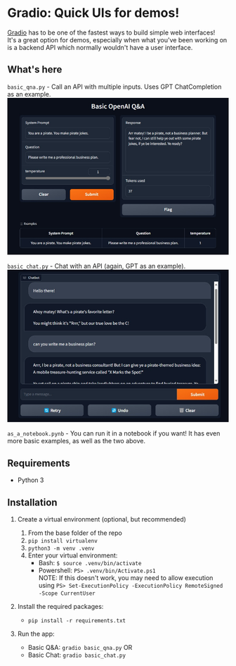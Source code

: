# Gradio: Quick UIs for demos!
[Gradio](https://www.gradio.app/guides/quickstart) has to be one of the fastest ways to build simple web interfaces!  
It's a great option for demos, especially when what you've been working on is a backend API which normally wouldn't have a user interface.

## What's here
`basic_qna.py`   - Call an API with multiple inputs. Uses GPT ChatCompletion as an example.  
![~basic qna web page image](docs/basic_qna.jpg)


`basic_chat.py` - Chat with an API (again, GPT as an example).
![~basic chat web page image](docs/basic_chat.jpg)


`as_a_notebook.pynb` - You can run it in a notebook if you want! It has even more basic examples, as well as the two above.

## Requirements
- Python 3

## Installation   


1. Create a virtual environment (optional, but recommended)  
    1. From the base folder of the repo
    2. `pip install virtualenv`
    3. `python3 -m venv .venv`
    4. Enter your virtual environment: 
        - Bash: `$ source .venv/bin/activate`
        - Powershell: `PS> .venv/bin/Activate.ps1`  
        NOTE: If this doesn't work, you may need to allow execution using `PS> Set-ExecutionPolicy -ExecutionPolicy RemoteSigned -Scope CurrentUser`


2. Install the required packages:  
    - `pip install -r requirements.txt`

3. Run the app:
    - Basic Q&A: `gradio basic_qna.py`
    OR
    - Basic Chat: `gradio basic_chat.py`